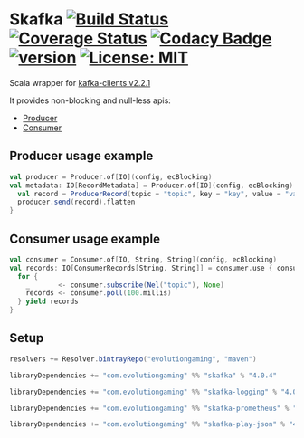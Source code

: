 # Skafka [![Build Status](https://travis-ci.org/evolution-gaming/skafka.svg)](https://travis-ci.org/evolution-gaming/skafka) [![Coverage Status](https://coveralls.io/repos/evolution-gaming/skafka/badge.svg)](https://coveralls.io/r/evolution-gaming/skafka) [![Codacy Badge](https://api.codacy.com/project/badge/Grade/faac7c4d0b924320b60ce9eefc360b12)](https://www.codacy.com/app/evolution-gaming/skafka?utm_source=github.com&amp;utm_medium=referral&amp;utm_content=evolution-gaming/skafka&amp;utm_campaign=Badge_Grade) [![version](https://api.bintray.com/packages/evolutiongaming/maven/skafka/images/download.svg)](https://bintray.com/evolutiongaming/maven/skafka/_latestVersion) [![License: MIT](https://img.shields.io/badge/License-MIT-yellowgreen.svg)](https://opensource.org/licenses/MIT)

Scala wrapper for [kafka-clients v2.2.1](https://mvnrepository.com/artifact/org.apache.kafka/kafka-clients/2.1.0)

It provides non-blocking and null-less apis:
* [Producer](skafka/src/main/scala/com/evolutiongaming/skafka/producer/Producer.scala) 
* [Consumer](skafka/src/main/scala/com/evolutiongaming/skafka/consumer/Consumer.scala)  


## Producer usage example

```scala
val producer = Producer.of[IO](config, ecBlocking)
val metadata: IO[RecordMetadata] = Producer.of[IO](config, ecBlocking).use { producer =>
  val record = ProducerRecord(topic = "topic", key = "key", value = "value") 
  producer.send(record).flatten 
}
```

## Consumer usage example

```scala
val consumer = Consumer.of[IO, String, String](config, ecBlocking)
val records: IO[ConsumerRecords[String, String]] = consumer.use { consumer => 
  for {
    _       <- consumer.subscribe(Nel("topic"), None)
    records <- consumer.poll(100.millis)
  } yield records 
}
```

## Setup

```scala
resolvers += Resolver.bintrayRepo("evolutiongaming", "maven")

libraryDependencies += "com.evolutiongaming" %% "skafka" % "4.0.4"

libraryDependencies += "com.evolutiongaming" %% "skafka-logging" % "4.0.4"

libraryDependencies += "com.evolutiongaming" %% "skafka-prometheus" % "4.0.4"

libraryDependencies += "com.evolutiongaming" %% "skafka-play-json" % "4.0.4"
``` 
